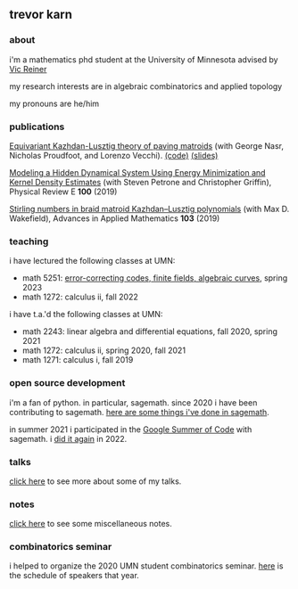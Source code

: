 ## trevor karn

### about 

i'm a mathematics phd student at the University of Minnesota
advised by [Vic Reiner](https://www-users.cse.umn.edu/~reiner/)

my research interests are in algebraic combinatorics and
applied topology

my pronouns are he/him

### publications

[Equivariant Kazhdan-Lusztig theory of paving matroids](https://arxiv.org/abs/2202.06938) (with George Nasr, Nicholas Proudfoot, and Lorenzo Vecchi). [(code)](https://github.com/trevorkarn/equivariant-matroid-relaxation) [(slides)](https://trevorkarn.github.io/assets/matroids-day-2022.pdf)

[Modeling a Hidden Dynamical System Using Energy Minimization and Kernel Density Estimates](https://arxiv.org/abs/1904.05172) (with Steven Petrone and Christopher Griffin), Physical Review E **100** (2019)

[Stirling numbers in braid matroid Kazhdan–Lusztig polynomials](https://www.sciencedirect.com/science/article/pii/S0196885818301052) (with Max D. Wakefield), Advances in Applied Mathematics **103** (2019)

### teaching
i have lectured the following classes at UMN:

- math 5251: [error-correcting codes, finite fields, algebraic curves](https://trevorkarn.github.io/5251), spring 2023
- math 1272: calculus ii, fall 2022

i have t.a.'d the following classes at UMN:

- math 2243: linear algebra and differential equations, fall 2020, spring 2021
- math 1272: calculus ii, spring 2020, fall 2021
- math 1271: calculus i, fall 2019

### open source development

i'm a fan of python. in particular, sagemath.
since 2020 i have been contributing to sagemath.
[here are some things i've done in sagemath](https://trac.sagemath.org/query?owner=tkarn&status=closed&status=positive_review&or&author=~Trevor+K.+Karn&col=id&col=summary&col=status&col=type&col=priority&col=milestone&col=component&order=priority).

in summer 2021 i participated in the [Google Summer of Code](https://summerofcode.withgoogle.com/projects/#6722452844969984) with sagemath. 
i [did it again](https://summerofcode.withgoogle.com/programs/2022/projects/UpKWcuIO) in 2022.

### talks

[click here](https://trevorkarn.github.io/talks) to see more about some of my talks.

### notes

[click here](https://trevorkarn.github.io/notes) to see some miscellaneous notes. 

### combinatorics seminar

i helped to organize the 2020 UMN student combinatorics seminar.
[here](https://www-users.cse.umn.edu/~karnx018/2020.html) is the schedule of speakers that year.
